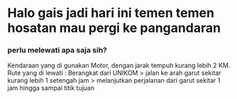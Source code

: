 # Halo gais jadi hari ini temen temen hosatan mau pergi ke pangandaran 

### perlu melewati apa saja sih?

Kendaraan yang di gunakan Motor, dengan jarak tempuh kurang lebih 2 KM. Rute yang di lewati :
  Berangkat dari UNIKOM > jalan ke arah garut sekitar kurang lebih 1 setengah jam > melanjutkan perjalanan
  dari garut sekitar 1 jam hingga sampai titik tujuan
  
